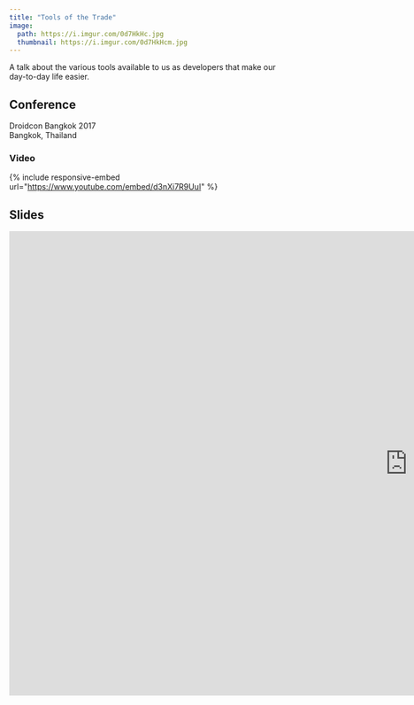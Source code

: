 ```yaml
---
title: "Tools of the Trade"
image:
  path: https://i.imgur.com/0d7HkHc.jpg
  thumbnail: https://i.imgur.com/0d7HkHcm.jpg
---
```

A talk about the various tools available to us as developers that make our day-to-day life easier.


## Conference
Droidcon Bangkok 2017  
Bangkok, Thailand


### Video
{% include responsive-embed url="https://www.youtube.com/embed/d3nXi7R9UuI" %}


## Slides
<div class="responsive-embed responsive-embed-16by9">
  <iframe src="https://docs.google.com/presentation/d/e/2PACX-1vTiS69DrK4sExXM0E9KxDNNz4tuEm3LO-1ZbVxsfqufni7MFXjpwyx-dtiHGexuw1mj9om05fqlXNyr/embed?start=false&loop=false&delayms=3000" frameborder="0" width="1440" height="839" allowfullscreen="true" mozallowfullscreen="true" webkitallowfullscreen="true"></iframe>
</div>


